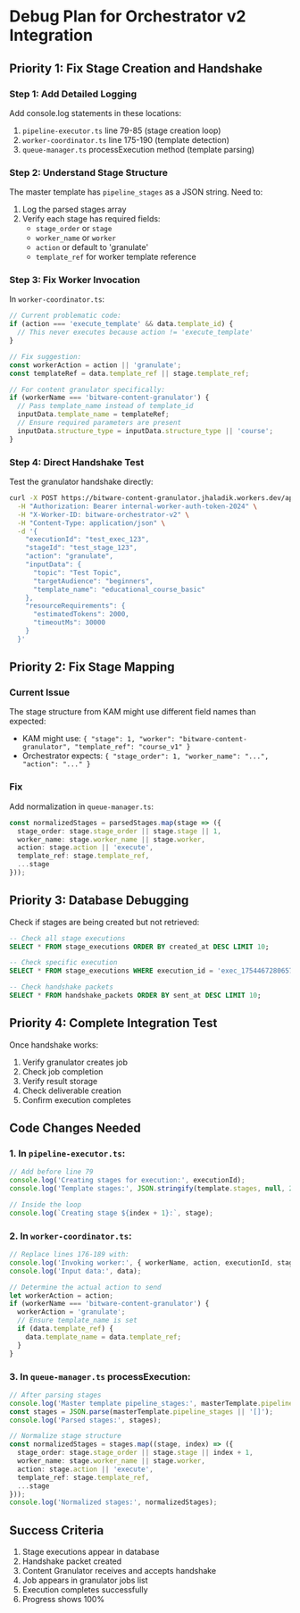 # Debug Plan for Orchestrator v2 Integration

## Priority 1: Fix Stage Creation and Handshake

### Step 1: Add Detailed Logging
Add console.log statements in these locations:
1. `pipeline-executor.ts` line 79-85 (stage creation loop)
2. `worker-coordinator.ts` line 175-190 (template detection)
3. `queue-manager.ts` processExecution method (template parsing)

### Step 2: Understand Stage Structure
The master template has `pipeline_stages` as a JSON string. Need to:
1. Log the parsed stages array
2. Verify each stage has required fields:
   - `stage_order` or `stage`
   - `worker_name` or `worker`
   - `action` or default to 'granulate'
   - `template_ref` for worker template reference

### Step 3: Fix Worker Invocation
In `worker-coordinator.ts`:
```typescript
// Current problematic code:
if (action === 'execute_template' && data.template_id) {
  // This never executes because action != 'execute_template'
}

// Fix suggestion:
const workerAction = action || 'granulate';
const templateRef = data.template_ref || stage.template_ref;

// For content granulator specifically:
if (workerName === 'bitware-content-granulator') {
  // Pass template_name instead of template_id
  inputData.template_name = templateRef;
  // Ensure required parameters are present
  inputData.structure_type = inputData.structure_type || 'course';
}
```

### Step 4: Direct Handshake Test
Test the granulator handshake directly:
```bash
curl -X POST https://bitware-content-granulator.jhaladik.workers.dev/api/handshake \
  -H "Authorization: Bearer internal-worker-auth-token-2024" \
  -H "X-Worker-ID: bitware-orchestrator-v2" \
  -H "Content-Type: application/json" \
  -d '{
    "executionId": "test_exec_123",
    "stageId": "test_stage_123",
    "action": "granulate",
    "inputData": {
      "topic": "Test Topic",
      "targetAudience": "beginners",
      "template_name": "educational_course_basic"
    },
    "resourceRequirements": {
      "estimatedTokens": 2000,
      "timeoutMs": 30000
    }
  }'
```

## Priority 2: Fix Stage Mapping

### Current Issue
The stage structure from KAM might use different field names than expected:
- KAM might use: `{ "stage": 1, "worker": "bitware-content-granulator", "template_ref": "course_v1" }`
- Orchestrator expects: `{ "stage_order": 1, "worker_name": "...", "action": "..." }`

### Fix
Add normalization in `queue-manager.ts`:
```typescript
const normalizedStages = parsedStages.map(stage => ({
  stage_order: stage.stage_order || stage.stage || 1,
  worker_name: stage.worker_name || stage.worker,
  action: stage.action || 'execute',
  template_ref: stage.template_ref,
  ...stage
}));
```

## Priority 3: Database Debugging

Check if stages are being created but not retrieved:
```sql
-- Check all stage executions
SELECT * FROM stage_executions ORDER BY created_at DESC LIMIT 10;

-- Check specific execution
SELECT * FROM stage_executions WHERE execution_id = 'exec_1754467280657_o3tu0cqdj';

-- Check handshake packets
SELECT * FROM handshake_packets ORDER BY sent_at DESC LIMIT 10;
```

## Priority 4: Complete Integration Test

Once handshake works:
1. Verify granulator creates job
2. Check job completion
3. Verify result storage
4. Check deliverable creation
5. Confirm execution completes

## Code Changes Needed

### 1. In `pipeline-executor.ts`:
```typescript
// Add before line 79
console.log('Creating stages for execution:', executionId);
console.log('Template stages:', JSON.stringify(template.stages, null, 2));

// Inside the loop
console.log(`Creating stage ${index + 1}:`, stage);
```

### 2. In `worker-coordinator.ts`:
```typescript
// Replace lines 176-189 with:
console.log('Invoking worker:', { workerName, action, executionId, stageId });
console.log('Input data:', data);

// Determine the actual action to send
let workerAction = action;
if (workerName === 'bitware-content-granulator') {
  workerAction = 'granulate';
  // Ensure template_name is set
  if (data.template_ref) {
    data.template_name = data.template_ref;
  }
}
```

### 3. In `queue-manager.ts` processExecution:
```typescript
// After parsing stages
console.log('Master template pipeline_stages:', masterTemplate.pipeline_stages);
const stages = JSON.parse(masterTemplate.pipeline_stages || '[]');
console.log('Parsed stages:', stages);

// Normalize stage structure
const normalizedStages = stages.map((stage, index) => ({
  stage_order: stage.stage_order || stage.stage || index + 1,
  worker_name: stage.worker_name || stage.worker,
  action: stage.action || 'execute',
  template_ref: stage.template_ref,
  ...stage
}));
console.log('Normalized stages:', normalizedStages);
```

## Success Criteria

1. Stage executions appear in database
2. Handshake packet created
3. Content Granulator receives and accepts handshake
4. Job appears in granulator jobs list
5. Execution completes successfully
6. Progress shows 100%